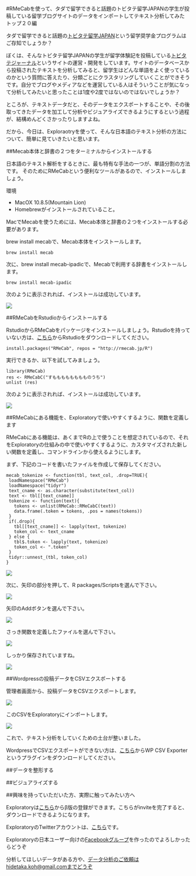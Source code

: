 #RMeCabを使って、タダで留学できると話題のトビタテ留学JAPANの学生が投稿している留学ブログサイトのデータをインポートしてテキスト分析してみた トップ２０編

タダで留学できると話題の[トビタテ留学JAPAN](http://hidetaka.hateblo.jp/entry/2015/06/26/%E2%97%8B%E2%97%8B%E3%81%A7%E3%82%82%E2%97%8B%E2%97%8B%E3%81%AB%E3%81%AA%E3%82%8C%E3%82%8B%E6%99%82%E4%BB%A3%EF%BC%81_%E3%82%B7%E3%83%AA%E3%82%B3%E3%83%B3%E3%83%90%E3%83%AC%E3%83%BC%E3%81%A8%E3%83%88)という留学奨学金プログラムはご存知でしょうか？　

ぼくは、そんなトビタテ留学JAPANの学生が留学体験記を投稿している[トビタテジャーナル](http://tobitate-student.com/)というサイトの運営・開発をしています。サイトのデータベースから投稿されたテキストを分析してみると、留学生はどんな単語をよく使っているのかという質問に答えたり、分類ごとにクラスタリングしていくことができそうです。自分でブログやメディアなどを運営している人はそういうことが気になって分析してみたいと思ったことは1度や2度ではないのではないでしょうか？

ところが、テキストデータだと、そのデータをエクスポートすることや、その後取ってきたデータを加工して分析やビジュアライズできるようにするという過程が、結構めんどくさかったりしますよね。

だから、今日は、Exploraotryを使って、そんな日本語のテキスト分析の方法について、簡単に見ていきたいと思います。


##Mecab本体と辞書の２つをターミナルからインストールする

日本語のテキスト解析をするときに、最も特有な手法の一つが、単語分割の方法です。
そのためにRMeCabという便利なツールがあるので、インストールしましょう。

環境

- MacOX 10.8.5(Mountain Lion)
- Homebrewがインストールされていること。

MacでMecabを使うためには、Mecab本体と辞書の２つをインストールする必要があります。

brew install mecabで、Mecab本体をインストールします。

```
brew install mecab
```
次に、brew install mecab-ipadicで、Mecabで利用する辞書をインストールします。

```
brew install mecab-ipadic
```
次のように表示されれば、インストールは成功しています。

![](images/brew-install-mecab.png)

##RMeCabをRstudioからインストールする

RstudioからRMeCabをパッケージをインストールしましょう。Rstudioを持っていない方は、[こちら](https://www.rstudio.com/)からRstudioをダウンロードしてください。

```
install.packages("RMeCab", repos = "http://rmecab.jp/R")
```

実行できるか、以下を試してみましょう。

```
library(RMeCab)
res <- RMeCabC("すもももももももものうち")
unlist (res)
```

次のように表示されれば、インストールは成功しています。

![](images/install.packagesRMeCab.png)


##RMeCabにある機能を、Exploratoryで使いやすくするように、関数を定義します

RMeCabにある機能は、あくまでRの上で使うことを想定されているので、それをExploratoryの仕組みの中で使いやすくするように、カスタマイズされた新しい関数を定義し、コマンドラインから使えるようにします。

まず、下記のコードを書いたファイルを作成して保存してください。

```
mecab_tokenize <- function(tbl, text_col, .drop=TRUE){
 loadNamespace("RMeCab")
 loadNamespace("tidyr")
 text_cname <- as.character(substitute(text_col))
 text <- tbl[[text_cname]]
 tokenize <- function(text){
   tokens <- unlist(RMeCab::RMeCabC(text))
   data.frame(.token = tokens, .pos = names(tokens))
 }
 if(.drop){
   tbl[[text_cname]] <- lapply(text, tokenize)
   token_col <- text_cname
 } else {
   tbl$.token <- lapply(text, tokenize)
   token_col <- ".token"
 }
 tidyr::unnest_(tbl, token_col)
}

```
![](images/mecab_tokenize.png)

次に、矢印の部分を押して、R packages/Scriptsを選んで下さい。

![](images/add-rscript-packages.png)

矢印のAddボタンを選んで下さい。

![](images/add-rscript.png)

さっき関数を定義したファイルを選んで下さい。

![](images/mecab-desktop.png)

しっかり保存されていますね。

![](images/mecab-exp.png)


##Wordpressの投稿データをCSVエクスポートする

管理者画面から、投稿データをCSVエクスポートします。

![](images/csv-export.png)

このCSVをExploratoryにインポートします。

![](images/csv-export-exploratory.png)

これで、テキスト分析をしていくための土台が整いました。

WordpressでCSVエクスポートができない方は、[こちら](https://wordpress.org/plugins/wp-csv-exporter/)からWP CSV Exporterというプラグインをダウンロードしてください。

##データを整形する

##ビジュアライズする


##興味を持っていただいた方、実際に触ってみたい方へ

Exploratoryは[こちら](https://exploratory.io/
)からβ版の登録ができます。こちらがinviteを完了すると、ダウンロードできるようになります。


ExploratoryのTwitterアカウントは、[こちら](https://twitter.com/ExploratoryData
)です。

Exploratoryの日本ユーザー向けの[Facebookグループ](https://www.facebook.com/groups/1087437647994959/members/
)を作ったのでよろしかったらどうぞ

分析してほしいデータがある方や、データ分析のご依頼はhidetaka.koh@gmail.comまでどうぞ